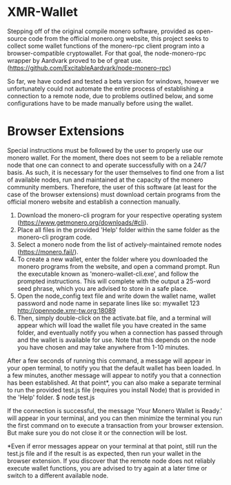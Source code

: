 # XMR-Wallet
Stepping off of the original compile monero software, provided as open-source code from the official monero.org website, this project seeks to collect some wallet functions of the monero-rpc client program into a browser-compatible cryptowallet. For that goal, the node-monero-rpc wrapper by Aardvark proved to be of great use.
(https://github.com/ExcitableAardvark/node-monero-rpc)

So far, we have coded and tested a beta version for windows, however we unfortunately could not automate the entire process of establishing a connection to a remote node, due to problems outlined below, and some configurations have to be made manually before using the wallet.

# Browser Extensions #
Special instructions must be followed by the user to properly use our monero wallet.
For the moment, there does not seem to be a reliable remote node that one can connect
to and operate successfully with on a 24/7 basis. As such, it is necessary for the
user themselves to find one from a list of available nodes, run and maintained at the
capacity of the monero community members. Therefore, the user of this software (at
least for the case of the browser extensions) must download certain programs from the
official monero website and establish a connection manually.

1) Download the monero-cli program for your respective operating system (https://www.getmonero.org/downloads/#cli).
2) Place all files in the provided 'Help' folder within the same folder as the monero-cli program code.
3) Select a monero node from the list of actively-maintained remote nodes (https://monero.fail/).
4) To create a new wallet, enter the folder where you downloaded the monero programs from the website, and open a
   command prompt. Run the executable known as 'monero-wallet-cli.exe', and follow the prompted instructions. This
   will complete with the output a 25-word seed phrase, which you are advised to store in a safe place.
5) Open the node_config text file and write down the wallet name, wallet password and node name in separate lines like so:
	mywallet
	123
	http://opennode.xmr-tw.org:18089
6) Then, simply double-click on the activate.bat file, and a terminal will appear which
will load the wallet file you have created in the same folder, and eventually notify you
when a connection has passed through and the wallet is available for use. Note that this
depends on the node you have chosen and may take anywhere from 1-10 minutes.

After a few seconds of running this command, a message will appear in your open terminal,
to notify you that the default wallet has been loaded. In a few minutes, another message
will appear to notify you that a connection has been established. At that point*, you can
also make a separate terminal to run the provided test.js file (requires you install Node)
that is provided in the 'Help' folder.
  $ node test.js

If the connection is successful, the message 'Your Monero Wallet is Ready.' will appear
in your terminal, and you can then minimize the terminal you run the first command on to
execute a transaction from your browser extension. But make sure you do not close it or
the connection will be lost.

*Even if error messages appear on your terminal at that point, still run the test.js file
and if the result is as expected, then run your wallet in the browser extension. If you
discover that the remote node does not reliably execute wallet functions, you are advised
to try again at a later time or switch to a different available node.
